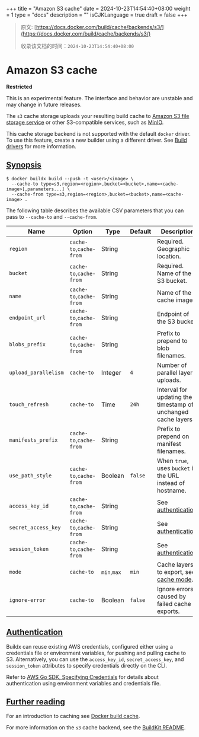 +++
title = "Amazon S3 cache"
date = 2024-10-23T14:54:40+08:00
weight = 1
type = "docs"
description = ""
isCJKLanguage = true
draft = false
+++

> 原文: [https://docs.docker.com/build/cache/backends/s3/](https://docs.docker.com/build/cache/backends/s3/)
>
> 收录该文档的时间：`2024-10-23T14:54:40+08:00`

# Amazon S3 cache

**Restricted**

This is an experimental feature. The interface and behavior are unstable and may change in future releases.

The `s3` cache storage uploads your resulting build cache to [Amazon S3 file storage service](https://aws.amazon.com/s3/) or other S3-compatible services, such as [MinIO](https://min.io/).

This cache storage backend is not supported with the default `docker` driver. To use this feature, create a new builder using a different driver. See [Build drivers](https://docs.docker.com/build/builders/drivers/) for more information.

## [Synopsis](https://docs.docker.com/build/cache/backends/s3/#synopsis)



```console
$ docker buildx build --push -t <user>/<image> \
  --cache-to type=s3,region=<region>,bucket=<bucket>,name=<cache-image>[,parameters...] \
  --cache-from type=s3,region=<region>,bucket=<bucket>,name=<cache-image> .
```

The following table describes the available CSV parameters that you can pass to `--cache-to` and `--cache-from`.

| Name                 | Option                  | Type        | Default | Description                                                  |
| -------------------- | ----------------------- | ----------- | ------- | ------------------------------------------------------------ |
| `region`             | `cache-to`,`cache-from` | String      |         | Required. Geographic location.                               |
| `bucket`             | `cache-to`,`cache-from` | String      |         | Required. Name of the S3 bucket.                             |
| `name`               | `cache-to`,`cache-from` | String      |         | Name of the cache image.                                     |
| `endpoint_url`       | `cache-to`,`cache-from` | String      |         | Endpoint of the S3 bucket.                                   |
| `blobs_prefix`       | `cache-to`,`cache-from` | String      |         | Prefix to prepend to blob filenames.                         |
| `upload_parallelism` | `cache-to`              | Integer     | `4`     | Number of parallel layer uploads.                            |
| `touch_refresh`      | `cache-to`              | Time        | `24h`   | Interval for updating the timestamp of unchanged cache layers. |
| `manifests_prefix`   | `cache-to`,`cache-from` | String      |         | Prefix to prepend on manifest filenames.                     |
| `use_path_style`     | `cache-to`,`cache-from` | Boolean     | `false` | When `true`, uses `bucket` in the URL instead of hostname.   |
| `access_key_id`      | `cache-to`,`cache-from` | String      |         | See [authentication](https://docs.docker.com/build/cache/backends/s3/#authentication). |
| `secret_access_key`  | `cache-to`,`cache-from` | String      |         | See [authentication](https://docs.docker.com/build/cache/backends/s3/#authentication). |
| `session_token`      | `cache-to`,`cache-from` | String      |         | See [authentication](https://docs.docker.com/build/cache/backends/s3/#authentication). |
| `mode`               | `cache-to`              | `min`,`max` | `min`   | Cache layers to export, see [cache mode](https://docs.docker.com/build/cache/backends/#cache-mode). |
| `ignore-error`       | `cache-to`              | Boolean     | `false` | Ignore errors caused by failed cache exports.                |

## [Authentication](https://docs.docker.com/build/cache/backends/s3/#authentication)

Buildx can reuse existing AWS credentials, configured either using a credentials file or environment variables, for pushing and pulling cache to S3. Alternatively, you can use the `access_key_id`, `secret_access_key`, and `session_token` attributes to specify credentials directly on the CLI.

Refer to [AWS Go SDK, Specifying Credentials](https://docs.aws.amazon.com/sdk-for-go/v1/developer-guide/configuring-sdk.html#specifying-credentials) for details about authentication using environment variables and credentials file.

## [Further reading](https://docs.docker.com/build/cache/backends/s3/#further-reading)

For an introduction to caching see [Docker build cache](https://docs.docker.com/build/cache/).

For more information on the `s3` cache backend, see the [BuildKit README](https://github.com/moby/buildkit#s3-cache-experimental).
